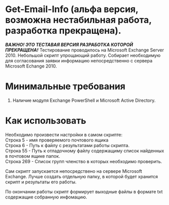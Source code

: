 # Get-Email-Info (альфа версия, возможна нестабильная работа, разработка прекращена).
***ВАЖНО! ЭТО ТЕСТАВАЯ ВЕРСИЯ РАЗРАБОТКА КОТОРОЙ ПРЕКРАЩЕНА!***
Тестирование проводилось на Microsoft Exchange Server 2010.
Небольшой скрипт упрощающий работу. Собирает необходимую для согласования заявки информацию непосредственно с сервера Microsoft Echange 2010.

# Минимальные требования
1. Наличие модуля Exchange PowerShell и Microsoft Active Directory. 

# Как использовать
Необходимо произвести настройки в самом скрипте:    
Строка 5 - имя проверяемого почтового ящика    
Строка 6 - Путь к файлу с результатами работы скрипта.    
Строка 55 - Путь к отладочному файлу содержащиму список найденных в почтовом ящике папок.    
Строка 269 - Список групп членство в которых необходимо проверить.    

Сам скрипт запускается непосредствено на сервере Microsoft Exchange. Лучше создать отдельную папку, в которой будет хранится скрипт и результаты его работы.

По окончании работы скрипт формирует выходные файлы в формате txt содержащие собранную инфомацию.
